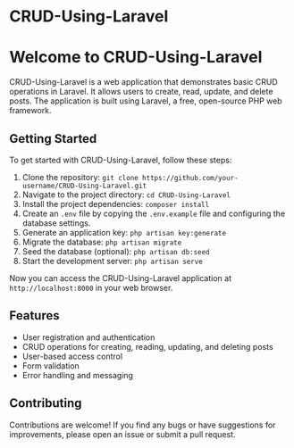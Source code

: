 # CRUD-Using-Laravel

# Welcome to CRUD-Using-Laravel

CRUD-Using-Laravel is a web application that demonstrates basic CRUD operations in Laravel. It allows users to create, read, update, and delete posts. The application is built using Laravel, a free, open-source PHP web framework.

## Getting Started

To get started with CRUD-Using-Laravel, follow these steps:

1. Clone the repository: `git clone https://github.com/your-username/CRUD-Using-Laravel.git`
2. Navigate to the project directory: `cd CRUD-Using-Laravel`
3. Install the project dependencies: `composer install`
4. Create an `.env` file by copying the `.env.example` file and configuring the database settings.
5. Generate an application key: `php artisan key:generate`
6. Migrate the database: `php artisan migrate`
7. Seed the database (optional): `php artisan db:seed`
8. Start the development server: `php artisan serve`

Now you can access the CRUD-Using-Laravel application at `http://localhost:8000` in your web browser.

## Features

- User registration and authentication
- CRUD operations for creating, reading, updating, and deleting posts
- User-based access control
- Form validation
- Error handling and messaging

## Contributing

Contributions are welcome! If you find any bugs or have suggestions for improvements, please open an issue or submit a pull request.



